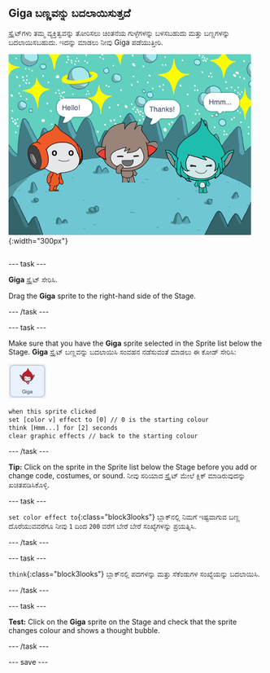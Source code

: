 ## Giga ಬಣ್ಣವನ್ನು ಬದಲಾಯಿಸುತ್ತದೆ

<div style="display: flex; flex-wrap: wrap">
<div style="flex-basis: 200px; flex-grow: 1; margin-right: 15px;">
ಸ್ಪ್ರೈಟ್‌ಗಳು ತಮ್ಮ ವ್ಯಕ್ತಿತ್ವವನ್ನು ತೋರಿಸಲು ಚಿಂತನೆಯ ಗುಳ್ಳೆಗಳನ್ನು ಬಳಸಬಹುದು ಮತ್ತು ಬಣ್ಣಗಳನ್ನು ಬದಲಾಯಿಸಬಹುದು. ಇದನ್ನು ಮಾಡಲು ನೀವು Giga ಪಡೆಯುತ್ತೀರಿ.
</div>
<div>

![Giga ಸ್ಪ್ರೈಟ್‌ ಆಲೋಚಿಸುತ್ತ, "Hmm...".](images/giga-step2.png){:width="300px"}

</div>
</div>

--- task ---

**Giga** ಸ್ಪ್ರೈಟ್‌ ಸೇರಿಸಿ.

Drag the **Giga** sprite to the right-hand side of the Stage.

--- /task ---

--- task ---

Make sure that you have the **Giga** sprite selected in the Sprite list below the Stage. **Giga** ಸ್ಪ್ರೈಟ್‌ ಬಣ್ಣವನ್ನು ಬದಲಾಯಿಸಿ ಸಂವಹನ ನಡೆಸುವಂತೆ ಮಾಡಲು ಈ ಕೋಡ್‌ ಸೇರಿಸಿ:

![Giga ಸ್ಪ್ರೈಟ್.](images/giga-sprite.png)

```blocks3
when this sprite clicked
set [color v] effect to [0] // 0 is the starting colour
think [Hmm...] for [2] seconds 
clear graphic effects // back to the starting colour
```

--- /task ---

**Tip:** Click on the sprite in the Sprite list below the Stage before you add or change code, costumes, or sound. ನೀವು ಸರಿಯಾದ ಸ್ಪ್ರೈಟ್‌ ಮೇಲೆ ಕ್ಲಿಕ್‌ ಮಾಡಿರುವುದನ್ನು ಖಚಿತಪಡಿಸಿಕೊಳ್ಳಿ.

--- task ---

`set color effect to`{:class="block3looks"} ಬ್ಲಾಕ್‌ನಲ್ಲಿ ನಿಮಗೆ ಇಷ್ಟವಾಗುವ ಬಣ್ಣ ದೊರೆಯುವವರೆಗೂ ನೀವು `1` ದಿಂದ `200` ವರೆಗೆ ಬೇರೆ ಬೇರೆ ಸಂಖ್ಯೆಗಳನ್ನು ಪ್ರಯತ್ನಿಸಿ.

--- /task ---

--- task ---

`think`{:class="block3looks"} ಬ್ಲಾಕ್‌ನಲ್ಲಿ ಪದಗಳನ್ನು ಮತ್ತು ಸೆಕೆಂಡುಗಳ ಸಂಖ್ಯೆಯನ್ನು ಬದಲಾಯಿಸಿ.

--- /task ---

--- task ---

**Test:** Click on the **Giga** sprite on the Stage and check that the sprite changes colour and shows a thought bubble.

--- /task ---

--- save ---
